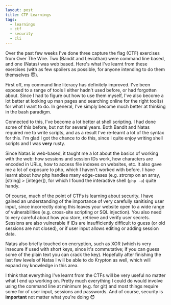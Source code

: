 ```yaml
---
layout: post
title: CTF Learnings
tags:
  - learnings
  - ctf
  - security
  - cli
---
```


Over the past few weeks I've done three capture the flag (CTF) exercises from Over The Wire. Two (Bandit and Leviathan) were command line based, and one (Natas) was web based. Here's what I've learnt from these exercises (with as few spoilers as possible, for anyone intending to do them themselves :innocent:).

First off, my command line literacy has definitely improved. I've been exposed to a range of tools I either hadn't used before, or had forgotten about. Since I had to figure out how to use them myself, I've also become a lot better at looking up man pages and searching online for the right tool(s) for what I want to do. In general, I've simply become much better at thinking in the bash paradigm.

Connected to this, I've become a lot better at shell scripting. I had done some of this before, but not for several years. Both Bandit and Natas required me to write scripts, and as a result I've re-learnt a lot of the syntax for this. I'm glad I got the chance to do this, since I quite enjoy writing shell scripts and I was **very** rusty.

Since Natas is web-based, it taught me a lot about the basics of working with the web: how sessions and session IDs work, how characters are encoded in URLs, how to access file indexes on websites, etc.  It also gave me a lot of exposure to php, which I haven't worked with before. I have learnt about how php handles many edge-cases (e.g. strcmp on an array, [string] > [integer]), for which I found the interactive shell (`php -a`) quite handy.

Of course, much of the point of CTFs is learning about security. I have gained an understanding of the importance of very carefully sanitising user input, since incorrectly doing this leaves your website open to a wide range of vulnerabilities (e.g. cross-site scripting or SQL injection). You also need to very careful about how you store, retrieve and verify user secrets. Sessions are also vulnerable if IDs are insufficiently difficult to guess (or old sessions are not closed), or if user input allows editing or adding session data.

Natas also briefly touched on encryption, such as XOR (which is very insecure if used with short keys, since it's commutative; if you can guess some of the plain text you can crack the key). Hopefully after finishing the last few levels of Natas I will be able to do Krypton as well, which will expand my knowledge in this area.

I think that everything I've learnt from the CTFs will be very useful no matter what I end up working on. Pretty much everything I could do would involve using the command line at minimum (e.g. for git) and most things require some for of user input, sessions and passwords. And of course, security is **important** not matter what you're doing :smiling_imp:
